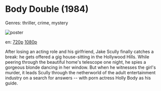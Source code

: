 # Body Double (1984)

Genres: thriller, crime, mystery

![poster](http://image.tmdb.org/t/p/w500/9bXkxtLrUiMrNOBfuYBqxRItDT9.jpg)

en:
  [720p](magnet:?xt=urn:btih:B0EB2E85C44F138C3FB05900BD3494ED52FD5777&tr=udp://glotorrents.pw:6969/announce&tr=udp://tracker.opentrackr.org:1337/announce&tr=udp://torrent.gresille.org:80/announce&tr=udp://tracker.openbittorrent.com:80&tr=udp://tracker.coppersurfer.tk:6969&tr=udp://tracker.leechers-paradise.org:6969&tr=udp://p4p.arenabg.ch:1337&tr=udp://tracker.internetwarriors.net:1337)
  [1080p](magnet:?xt=urn:btih:F7564696FBF903311A17C5C4459DC2F6FC1ABCF3&tr=udp://glotorrents.pw:6969/announce&tr=udp://tracker.opentrackr.org:1337/announce&tr=udp://torrent.gresille.org:80/announce&tr=udp://tracker.openbittorrent.com:80&tr=udp://tracker.coppersurfer.tk:6969&tr=udp://tracker.leechers-paradise.org:6969&tr=udp://p4p.arenabg.ch:1337&tr=udp://tracker.internetwarriors.net:1337)
  


After losing an acting role and his girlfriend, Jake Scully finally catches a break: he gets offered a gig house-sitting in the Hollywood Hills. While peering through the beautiful home's telescope one night, he spies a gorgeous blonde dancing in her window. But when he witnesses the girl's murder, it leads Scully through the netherworld of the adult entertainment industry on a search for answers -- with porn actress Holly Body as his guide.